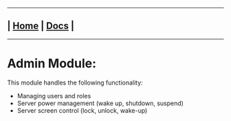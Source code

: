---------------------------------------------------------------
| [Home](/README.md) | [Docs](/docs/README.md) |
---------------------------------------------------------------

*********************

# Admin Module:

This module handles the following functionality:

* Managing users and roles
* Server power management (wake up, shutdown, suspend)
* Server screen control (lock, unlock, wake-up)